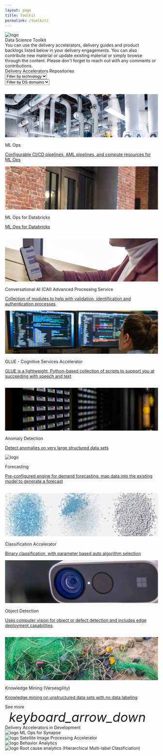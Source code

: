 ```yaml
---
layout: page
title: Toolkit
permalink: /toolkit/
---
```


<div class="container-fluid">
  <img src="/images/toolkit/MSC19_paddingtonOffice_015.jpg" alt="logo">
  <div class="title">Data Science Toolkit</div>
  <div class="home-paragraph">
  You can use the delivery accelerators, delivery guides and product backlogs listed below in your delivery engagements. You can also contribute new material or update existing material or simply browse through the content. Please don't forget to reach out with any comments or contributions.</div>
  <div class="subtitle toolkit-borders">Delivery Accelerators Repositories 
    <div class="dropdowns-container">
    <div class="custom-select">
      <select class="toolkit-select">
        <option value="" selected disabled hidden>Filter by technology</option>
        <option value="1">Option 1</option>
        <option value="2">Option 2</option>
        <option value="3">Option 3</option>
      </select>
    </div>
    <div class="custom-select">
      <select class="toolkit-select">
        <option value="" selected disabled hidden>Filter by DS domains</option>
        <option value="1">Option 1</option>
        <option value="2">Option 2</option>
        <option value="3">Option 3</option>
      </select>
    </div>
  </div>
  </div>
  <div class="container">    
    <div class="row g-2" style="margin-top: 30px;">
      <!--ML Ops-->
      <div class="col-12 col-sm-12 col-md-6 col-lg-6 col-xl-6 col-xxl-6 toolkit-card">
        <div class="shadow">
          <img src="/images/ml-ops/MDC19_cooling_002.jpg" alt="white pipes">
          <p class="toolkit-card-title">ML Ops</p>
          <p class="toolkit-card-content"><a href="/ml-ops/">Configurable CI/CD pipelines, AML pipelines, and compute resources for ML Ops</a></p>
        </div>
      </div>
      <!--ML Ops for Databricks-->
      <div class="col-12 col-sm-12 col-md-6 col-lg-6 col-xl-6 col-xxl-6 toolkit-card">
        <div class="shadow">
          <img src="/images/ml-ops-for-databricks/CLO20b_Aline_cafe_outside_002.jpg" alt="brick walls">
          <p class="toolkit-card-title">ML Ops for Databricks</p>
          <p class="toolkit-card-content"><a href="/ml-ops-for-databricks/">ML Ops for Databricks</a></p>
        </div>
      </div>
    </div>
    <div class="row g-2" style="margin-top: 30px;">
      <!--Conversational AI-->
      <div class="col-12 col-sm-12 col-md-6 col-lg-6 col-xl-6 col-xxl-6 toolkit-card">
        <div class="shadow">
          <img src="/images/conversational-AI/M365CO19_SMB_iPhone_245.jpg" alt="logo">
          <p class="toolkit-card-title">Conversational AI (CAI) Advanced Processing Service</p>
          <p class="toolkit-card-content"><a href="/conversational-AI/">Collection of modules to help with validation, identification and authentication processes</a></p>
        </div>
      </div>
      <!--GLUE-->
      <div class="col-12 col-sm-12 col-md-6 col-lg-6 col-xl-6 col-xxl-6 toolkit-card">
        <div class="shadow">
          <img src="/images/GLUE-accelerator/CLO20b_Sylvie_office_night_001.jpg" alt="logo">
          <p class="toolkit-card-title">GLUE - Cognitive Services Accelerator</p>
          <p class="toolkit-card-content"><a href="/GLUE-accelerator/">GLUE is a lightweight, Python-based collection of scripts to support you at succeeding with speech and text</a></p>
        </div>
      </div>
    </div>
     <div class="row g-2" style="margin-top: 30px;">
      <!--Anomaly detection-->
      <div class="col-12 col-sm-12 col-md-6 col-lg-6 col-xl-6 col-xxl-6 toolkit-card">
        <div class="shadow">
          <img src="/images/anomaly-detection/MDC19_tapeTight_002.jpg" alt="logo">
          <p class="toolkit-card-title">Anomaly Detection</p>
          <p class="toolkit-card-content"><a href="/anomaly-detection/">Detect anomalies on very large structured data sets</a></p>
        </div>
      </div>
      <!--Forecasting-->
      <div class="col-12 col-sm-12 col-md-6 col-lg-6 col-xl-6 col-xxl-6 toolkit-card">
        <div class="shadow">
          <img src="/images/forecasting/CLO18_cafeWork_003.jpg" alt="logo">
          <p class="toolkit-card-title">Forecasting</p>
          <p class="toolkit-card-content"><a href="/forecasting/">Pre-configured engine for demand forecasting, map data into the existing model to generate a forecast</a></p>
        </div>
      </div>
    </div>
    <div class="row g-2" style="margin-top: 30px;">
      <!--Classification-->
      <div class="col-12 col-sm-12 col-md-6 col-lg-6 col-xl-6 col-xxl-6 toolkit-card">
        <div class="shadow">
          <img src="/images/classification-accelerator/PCA22_OceanPlasticMouse_Feature_06_RGB.jpg" alt="logo">
          <p class="toolkit-card-title">Classification Accelerator</p>
          <p class="toolkit-card-content"><a href="/classification-accelerator/">Binary classification, with parameter based auto algorithm selection</a></p>
        </div>
      </div>
      <!--Object Detection-->
      <div class="col-12 col-sm-12 col-md-6 col-lg-6 col-xl-6 col-xxl-6 toolkit-card">
        <div class="shadow">
          <img src="/images/object-detection/CLO19_azureKinectDK_008.jpg" alt="logo">
          <p class="toolkit-card-title">Object Detection</p>
          <p class="toolkit-card-content"><a href="/object-detection/">Uses computer vision for object or defect detection and includes edge deployment capabilities</a></p>
        </div>
      </div>
    </div>
    <div class="row g-2" style="margin-top: 30px;">
      <!--Verseagility-->
      <div class="col-12 col-sm-12 col-md-6 col-lg-6 col-xl-6 col-xxl-6 toolkit-card">
        <div class="shadow">
          <img src="/images/verseagility/MSC18_scenicsLiberia_002.jpg" alt="logo">
          <p class="toolkit-card-title">Knowledge Mining (Verseagility)</p>
          <p class="toolkit-card-content"><a href="/verseagility/">Knowledge mining on unstructured data sets with no data labeling</a></p>
        </div>
      </div>
      <!--Placeholder for delivery accelerator toolkit card on right-->
    </div>
  </div>

  <div class="subtitle borders" style="margin-top:0px">
    <!--Placeholder for See More drop-down to expand toolkit rows-->
    <!--TODO: to implement functionality per above toolkit rows and limit number of toolkit rows shown by default to 3 rows-->
    <div class="see-more">
      <span class="see-more-text">See more</span>
      <i class="material-icons" style="margin-bottom:0px; font-size: 42px; border-left: 3px solid white; padding-left: 10px;">keyboard_arrow_down</i>
    </div>
  </div>

  <div class="subtitle">
    Delivery Accelerators in Development
  </div>

<div class="delivery-accelerators">
  <div class="delivery-accelerators-card">
      <img src="../images/synapse.png" alt="logo">
      <span class="toolkit-card-content">ML Ops for Synapse</span>
  </div>
  <div class="delivery-accelerators-card">
      <img src="../images/satellite.png" alt="logo">
      <span class="toolkit-card-content">Satellite Image Processing Accelerator</span>
  </div>
  <div class="delivery-accelerators-card">
      <img src="../images/behavior-analytics.png" alt="logo">
      <span class="toolkit-card-content">Behavior Analytics</span>
  </div>
  <div class="delivery-accelerators-card">
      <img src="../images/root-cause.png" alt="logo">
      <span class="toolkit-card-content">Root cause analytics (Hierarchical Multi-label Classficiation)</span>
  </div>
</div>


</div>